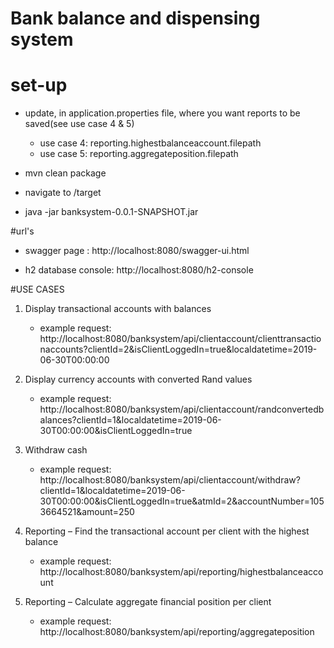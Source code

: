 # Bank balance and dispensing system

# set-up
- update, in application.properties file, where you want reports to be saved(see use case 4 & 5) 
    - use case 4: reporting.highestbalanceaccount.filepath
    - use case 5: reporting.aggregateposition.filepath

- mvn clean package

- navigate to /target 

- java -jar banksystem-0.0.1-SNAPSHOT.jar 

#url's
- swagger page : http://localhost:8080/swagger-ui.html

- h2 database console: http://localhost:8080/h2-console

#USE CASES
1. Display transactional accounts with balances
    - example request: http://localhost:8080/banksystem/api/clientaccount/clienttransactionaccounts?clientId=2&isClientLoggedIn=true&localdatetime=2019-06-30T00:00:00
    
2. Display currency accounts with converted Rand values
    - example request: http://localhost:8080/banksystem/api/clientaccount/randconvertedbalances?clientId=1&localdatetime=2019-06-30T00:00:00&isClientLoggedIn=true
    
3. Withdraw cash
    - example request: http://localhost:8080/banksystem/api/clientaccount/withdraw?clientId=1&localdatetime=2019-06-30T00:00:00&isClientLoggedIn=true&atmId=2&accountNumber=1053664521&amount=250


4. Reporting – Find the transactional account per client with the highest balance
    - example request: http://localhost:8080/banksystem/api/reporting/highestbalanceaccount

5. Reporting – Calculate aggregate financial position per client
    - example request: http://localhost:8080/banksystem/api/reporting/aggregateposition